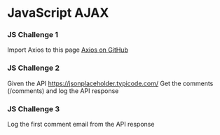 # JavaScript AJAX

### JS Challenge 1

Import Axios to this page
<a href="https://github.com/axios/axios">Axios on GitHub</a>

### JS Challenge 2

Given the API
<a href="https://jsonplaceholder.typicode.com/">https://jsonplaceholder.typicode.com/</a>
Get the comments (/comments) and log the API response

### JS Challenge 3

Log the first comment email from the API response
